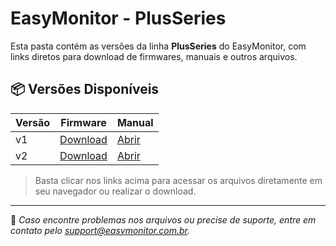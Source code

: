 # EasyMonitor - PlusSeries

Esta pasta contém as versões da linha **PlusSeries** do EasyMonitor, com links diretos para download de firmwares, manuais e outros arquivos.

## 📦 Versões Disponíveis

| Versão | Firmware | Manual |
|--------|----------|--------|
| v1     | [Download](./v1/firmware/) | [Abrir](./v1/manual/manual-do-usuario-em-plus-v2.pdf) |
| v2     | [Download](./v2/firmware/) | [Abrir](./v2/manual/manual-do-usuario-em-plus-v2.pdf) |

> Basta clicar nos links acima para acessar os arquivos diretamente em seu navegador ou realizar o download.

---

📌 *Caso encontre problemas nos arquivos ou precise de suporte, entre em contato pelo [support@easymonitor.com.br](mailto:support@easymonitor.com.br).*
